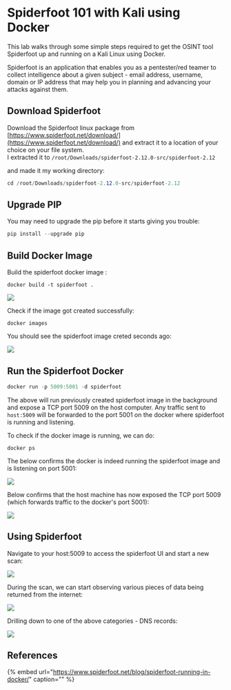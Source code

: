 # Spiderfoot 101 with Kali using Docker

This lab walks through some simple steps required to get the OSINT tool Spiderfoot up and running on a Kali Linux using Docker.

Spiderfoot is an application that enables you as a pentester/red teamer to collect intelligence about a given subject - email address, username, domain or IP address that may help you in planning and advancing your attacks against them.

## Download Spiderfoot

Download the Spiderfoot linux package from [https://www.spiderfoot.net/download/](https://www.spiderfoot.net/download/) and extract it to a location of your choice on your file system.  
I extracted it to `/root/Downloads/spiderfoot-2.12.0-src/spiderfoot-2.12`

and made it my working directory:

```csharp
cd /root/Downloads/spiderfoot-2.12.0-src/spiderfoot-2.12
```

## Upgrade PIP

You may need to upgrade the pip before it starts giving you trouble:

```csharp
pip install --upgrade pip
```

## Build Docker Image

Build the spiderfoot docker image :

```text
docker build -t spiderfoot .
```

![](../../.gitbook/assets/screenshot-from-2018-12-17-13-13-33.png)

Check if the image got created successfully:

```text
docker images
```

You should see the spiderfoot image creted seconds ago:

![](../../.gitbook/assets/screenshot-from-2018-12-17-13-00-55.png)

## Run the Spiderfoot Docker

```csharp
docker run -p 5009:5001 -d spiderfoot
```

The above will run previously created spiderfoot image in the background and expose a TCP port 5009 on the host computer. Any traffic sent to `host:5009` will be forwarded to the port 5001 on the docker where spiderfoot is running and listening.

To check if the docker image is running, we can do:

```text
docker ps
```

The below confirms the docker is indeed running the spiderfoot image and is listening on port 5001:

![](../../.gitbook/assets/screenshot-from-2018-12-17-13-20-22.png)

Below confirms that the host machine has now exposed the TCP port 5009 \(which forwards traffic to the docker's port 5001\):

![](../../.gitbook/assets/screenshot-from-2018-12-17-13-02-03%20%281%29.png)

## Using Spiderfoot

Navigate to your host:5009 to access the spiderfoot UI and start a new scan:

![](../../.gitbook/assets/screenshot-from-2018-12-17-12-57-59.png)

During the scan, we can start observing various pieces of data being returned from the internet:

![](../../.gitbook/assets/screenshot-from-2018-12-17-12-58-32.png)

Drilling down to one of the above categories - DNS records:

![](../../.gitbook/assets/screenshot-from-2018-12-17-12-58-45.png)

## References

{% embed url="https://www.spiderfoot.net/blog/spiderfoot-running-in-docker/" caption="" %}

